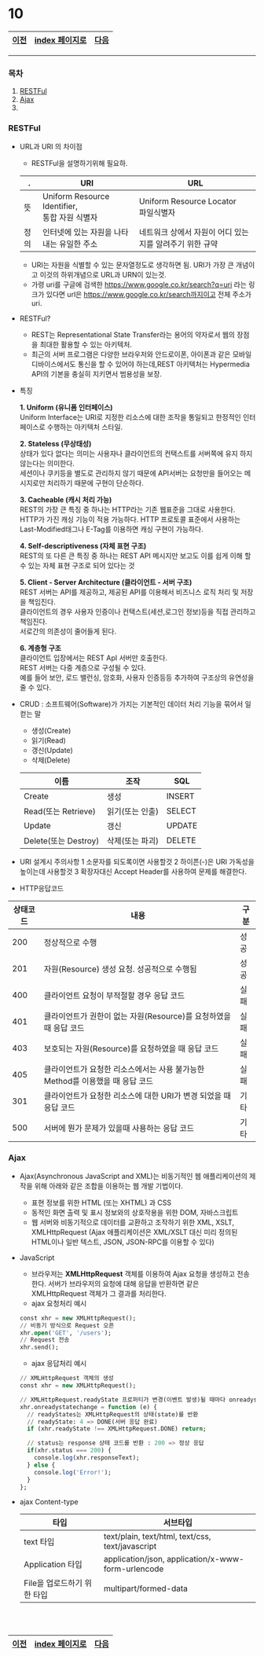 # 10

[이전](./09.md)|[index 페이지로](./00index.md) |[다음](./11.md)
---|---|---
<hr>

### 목차
1. [RESTFul](#RESTFul)
1. [Ajax](#Ajax)
1.

### RESTFul
  - URL과 URI 의 차이점
    + RESTFul을 설명하기위해 필요하.
    
    .|URI|URL
    --|--|--
    뜻|Uniform Resource Identifier,<br> 통합 자원 식별자|Uniform Resource Locator<br> 파일식별자
    정의|인터넷에 있는 자원을 나타내는 유일한 주소|네트워크 상에서 자원이 어디 있는지를 알려주기 위한 규약
    + URI는 자원을 식별할 수 있는 문자열정도로 생각하면 됨. URI가 가장 큰 개념이고 이것의 하위개념으로 URL과 URN이 있는것.
    + 가령 uri를 구글에 검색한 https://www.google.co.kr/search?q=uri 라는 링크가 있다면 url은 https://www.google.co.kr/search까지이고
    전체 주소가 uri.
    
  - RESTFul?
    + REST는 Representational State Transfer라는 용어의 약자로서 웹의 장점을 최대한 활용할 수 있는 아키텍처.
    + 최근의 서버 프로그램은 다양한 브라우저와 안드로이폰, 아이폰과 같은 모바일 디바이스에서도 통신을 할 수 있어야 하는데,REST 아키텍처는 Hypermedia API의 기본을 충실히 지키면서 범용성을 보장.
    
  - 특징
	

	**1. Uniform (유니폼 인터페이스)**<br>
	Uniform Interface는 URI로 지정한 리소스에 대한 조작을 통일되고 한정적인 인터페이스로 수행하는 아키텍처 스타일.
	
	**2. Stateless (무상태성)**<br>
	상태가 있다 없다는 의미는 사용자나 클라이언트의 컨택스트를 서버쪽에 유지 하지 않는다는 의미한다.<br>
	세션이나 쿠키등을 별도로 관리하지 않기 때문에 API서버는 요청만을 들어오는 메시지로만 처리하기 때문에 구현이 단순하다.
	
	**3. Cacheable (캐시 처리 가능)**<br>
	REST의 가장 큰 특징 중 하나는 HTTP라는 기존 웹표준을 그대로 사용한다.<br>
	HTTP가 가진 캐싱 기능이 적용 가능하다. HTTP 프로토콜 표준에서 사용하는 Last-Modified태그나 E-Tag를 이용하면 캐싱 구현이 가능하다.
	
	**4. Self-descriptiveness (자체 표현 구조)**<br>
	REST의 또 다른 큰 특징 중 하나는 REST API 메시지만 보고도 이를 쉽게 이해 할 수 있는 자체 표현 구조로 되어 있다는 것
	
	**5. Client - Server Architecture (클라이언트 - 서버 구조)**<br>
	REST 서버는 API를 제공하고, 제공된 API를 이용해서 비즈니스 로직 처리 및 저장을 책임진다.<br>
	클라이언트의 경우 사용자 인증이나 컨택스트(세션,로그인 정보)등을 직접 관리하고 책임진다.<br>
	서로간의 의존성이 줄어들게 된다.
	
	**6. 계층형 구조**<br>
	클라이언트 입장에서는 REST ApI 서버만 호출한다.<br>
	REST 서버는 다중 계층으로 구성될 수 있다. <br>예를 들어 보안, 로드 밸런싱, 암호화, 사용자 인증등등 추가하여 구조상의 유연성을 줄 수 있다.
  - CRUD : 소프트웨어(Software)가 가지는 기본적인 데이터 처리 기능을 묶어서 일컫는 말
    + 생성(Create)
    + 읽기(Read)
    + 갱신(Update)
    + 삭제(Delete)

	이름|	조작|	SQL
	---|---|---
	Create|	생성	|INSERT
	Read(또는 Retrieve)|	읽기(또는 인출)|	SELECT
	Update|	갱신|	UPDATE
	Delete(또는 Destroy)|	삭제(또는 파괴)|	DELETE
	
   - URI 설계시 주의사항
   	1 소문자를 되도록이면 사용할것
	2 하이픈(-)은 URI 가독성을 높이는데 사용할것
	3 확장자대신 Accept Header를 사용하여 문제를 해결한다.
   
   - HTTP응답코드
	
   상태코드|내용| 구분 
   ---|---|---
   200|	정상적으로 수행|성공 
   201|	자원(Resource) 생성 요청. 성공적으로 수행됨|성공 
   400|	클라이언트 요청이 부적절할 경우 응답 코드|실패 
   401|	클라이언트가 권한이 없는 자원(Resource)를 요청하였을 때 응답 코드|실패 
   403|	보호되는 자원(Resource)를 요청하였을 때 응답 코드|실패 
   405|	클라이언트가 요청한 리소스에서는 사용 불가능한 Method를 이용했을 때 응답 코드|실패 
   301|	클라이언트가 요청한 리소스에 대한 URI가 변경 되었을 때 응답 코드|기타
   500|	서버에 뭔가 문제가 있을때 사용하는 응답 코드|기타
   
   ### Ajax
   
  - Ajax(Asynchronous JavaScript and XML)는 비동기적인 웹 애플리케이션의 제작을 위해 아래와 같은 조합을 이용하는 웹 개발 기법이다.

    + 표현 정보를 위한 HTML (또는 XHTML) 과 CSS
    + 동적인 화면 출력 및 표시 정보와의 상호작용을 위한 DOM, 자바스크립트
    + 웹 서버와 비동기적으로 데이터를 교환하고 조작하기 위한 XML, XSLT, XMLHttpRequest (Ajax 애플리케이션은 XML/XSLT 대신 미리 정의된 HTML이나 일반 텍스트, JSON, JSON-RPC를 이용할 수 있다)
  - JavaScript 
	+ 브라우저는 **XMLHttpRequest** 객체를 이용하여 Ajax 요청을 생성하고 전송한다. 서버가 브라우저의 요청에 대해 응답을 반환하면 같은 XMLHttpRequest 객체가 그 결과를 처리한다.
	+ ajax 요청처리 예시
	
	```sql
	const xhr = new XMLHttpRequest();
	// 비동기 방식으로 Request 오픈
	xhr.open('GET', '/users');
	// Request 전송
	xhr.send();
	```
	+ ajax 응답처리 예시
	```sql
	// XMLHttpRequest 객체의 생성
	const xhr = new XMLHttpRequest();
	
	// XMLHttpRequest.readyState 프로퍼티가 변경(이벤트 발생)될 때마다 onreadystatechange 이벤트 핸들러가 호출된다.
	xhr.onreadystatechange = function (e) {
	  // readyStates는 XMLHttpRequest의 상태(state)를 반환
	  // readyState: 4 => DONE(서버 응답 완료)
	  if (xhr.readyState !== XMLHttpRequest.DONE) return;
	
	  // status는 response 상태 코드를 반환 : 200 => 정상 응답
	  if(xhr.status === 200) {
	    console.log(xhr.responseText);
	  } else {
	    console.log('Error!');
	  }
	};
	```
 - ajax Content-type	
	
	타입|	서브타입
	--|--
	text 타입|	text/plain, text/html, text/css, text/javascript
	Application 타입|	application/json, application/x-www-form-urlencode
	File을 업로드하기 위한 타입|	multipart/formed-data
	
	<br><br>
	
[이전](./09.md)|[index 페이지로](./00index.md) |[다음](./11.md)
---|---|---
